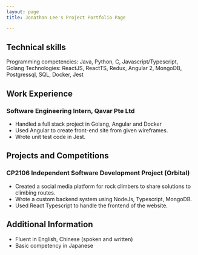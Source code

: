 ```yaml
---
layout: page
title: Jonathan Lee's Project Portfolio Page

---
```


## Technical skills

Programming competencies: Java, Python, C, Javascript/Typescript, Golang
Technologies: ReactJS, ReactTS, Redux, Angular 2, MongoDB, Postgressql, SQL, Docker, Jest

## Work Experience

### Software Engineering Intern, Qavar Pte Ltd

- Handled a full stack project in Golang, Angular and Docker
- Used Angular to create front-end site from given wireframes.
- Wrote unit test code in Jest.

## Projects and Competitions

### CP2106 Independent Software Development Project (Orbital)

- Created a social media platform for rock climbers to share solutions to climbing routes.
- Wrote a custom backend system using NodeJs, Typescript, MongoDB.
- Used React Typescript to handle the frontend of the website.

## Additional Information

- Fluent in English, Chinese (spoken and written)
- Basic competency in Japanese